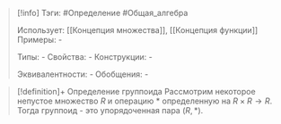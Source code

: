 > [!info]
> Тэги: #Определение #Общая_алгебра 
> 
> Использует: [[Концепция множества]], [[Концепция функции]]
> Примеры: *-*
> 
> Типы: *-*
> Свойства: *-*
> Конструкции: *-*
> 
> Эквивалентности: *-*
> Обобщения: *-*

> [!definition]+ Определение группоида
> Рассмотрим некоторое непустое множество $R$ и операцию $*$ определенную на $R \times R \rightarrow  R$. Тогда группоид - это упорядоченная пара $(R, *)$. 